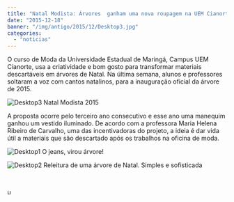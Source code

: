 ```yaml
---
title: "Natal Modista: Árvores  ganham uma nova roupagem na UEM Cianorte"
date: "2015-12-18"
banner: "/img/antigo/2015/12/Desktop3.jpg"
categories: 
  - "noticias"
---
```


O curso de Moda da Universidade Estadual de Maringá, Campus UEM Cianorte, usa a criatividade e bom gosto para transformar materiais descartáveis em árvores de Natal. Na última semana, alunos e professores soltaram a voz com cantos natalinos, para a inauguração oficial da árvore de 2015.

<!--more-->

![Desktop3](/img/antigo/2015/12/Desktop3.jpg) Natal Modista 2015

A proposta ocorre pelo terceiro ano consecutivo e esse ano uma manequim ganhou um vestido iluminado. De acordo com a professora Maria Helena Ribeiro de Carvalho, uma das incentivadoras do projeto, a ideia é dar vida útil a materiais que são descartado após os trabalhos na oficina de moda.

![Desktop1](/img/antigo/2015/12/Desktop11.jpg) O jeans, virou árvore!

![Desktop2](/img/antigo/2015/12/Desktop2.jpg) Releitura de uma árvore de Natal. Simples e sofisticada

 

u
